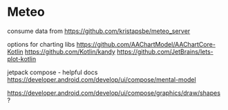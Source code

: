 # Meteo

consume data from https://github.com/kristapsbe/meteo_server

options for charting libs
https://github.com/AAChartModel/AAChartCore-Kotlin
https://github.com/Kotlin/kandy
https://github.com/JetBrains/lets-plot-kotlin

jetpack compose - helpful docs
https://developer.android.com/develop/ui/compose/mental-model

https://developer.android.com/develop/ui/compose/graphics/draw/shapes ?
